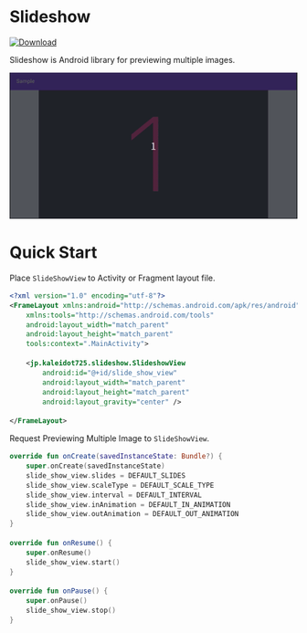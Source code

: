 # Slideshow

 [ ![Download](https://api.bintray.com/packages/kaleidot725/slideshow/slideshow-ui/images/download.svg?version=0.1.0) ](https://bintray.com/kaleidot725/slideshow/slideshow-ui/0.1.0/link)

Slideshow is Android library for previewing multiple images.

![](./sample.gif)

# Quick Start

Place `SlideShowView` to Activity or Fragment layout file.

```xml
<?xml version="1.0" encoding="utf-8"?>
<FrameLayout xmlns:android="http://schemas.android.com/apk/res/android"
    xmlns:tools="http://schemas.android.com/tools"
    android:layout_width="match_parent"
    android:layout_height="match_parent"
    tools:context=".MainActivity">

    <jp.kaleidot725.slideshow.SlideshowView
        android:id="@+id/slide_show_view"
        android:layout_width="match_parent"
        android:layout_height="match_parent"
        android:layout_gravity="center" />

</FrameLayout>
```

Request Previewing Multiple Image to `SlideShowView`.

```kotlin
override fun onCreate(savedInstanceState: Bundle?) {
    super.onCreate(savedInstanceState)
    slide_show_view.slides = DEFAULT_SLIDES
    slide_show_view.scaleType = DEFAULT_SCALE_TYPE
    slide_show_view.interval = DEFAULT_INTERVAL
    slide_show_view.inAnimation = DEFAULT_IN_ANIMATION
    slide_show_view.outAnimation = DEFAULT_OUT_ANIMATION
}

override fun onResume() {
    super.onResume()
    slide_show_view.start()
}

override fun onPause() {
    super.onPause()
    slide_show_view.stop()
}
```


